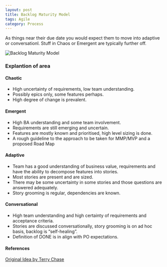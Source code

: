 ```yaml
---
layout: post
title: Backlog Maturity Model 
tags: Agile
category: Process
---
```


As things near their due date you would expect them to move into adaptive or conversationl. Stuff in Chaos or Emergent are typically further off.

<img class="img-responsive" alt="Backlog Maturity Model" src="{{ site.url }}/assets/images/Backlog-Maturity-Model.png">

### Explantion of area

#### Chaotic

- High uncertainty of requirements, low team understanding. 
- Possibly epics only, some features perhaps.  
- High degree of change is prevalent. 

#### Emergent 

- High BA understanding and some team involvement.  
- Requirements are still emerging and uncertain.  
- Features are mostly known and prioritised, high level sizing is done. 
- A rough guideline to the approach to be taken for MMP/MVP and a proposed Road Map 

#### Adaptive

- Team has a good understanding of business value, requirements and have the ability to decompose features into stories.   
- Most stories are present and are sized. 
- There may be some uncertainty in some stories and those questions are answered adequately.  
- Story grooming is regular, dependencies are known.  

#### Conversational 

- High team understanding and high certainty of requirements and acceptance criteria.  
- Stories are discussed conversationally, story grooming is on ad hoc basis, backlog is “self-healing”.   
- Definition of DONE is in align with PO expectations. 

#### References 

[Original Idea by Terry Chase](https://www.linkedin.com/in/terry-chase-9a9aa2)  
